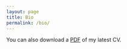 ```yaml
---
layout: page
title: Bio
permalink: /bio/
---
```


You can also download a [PDF](/files/briane_samson_cv.pdf) of my latest CV.